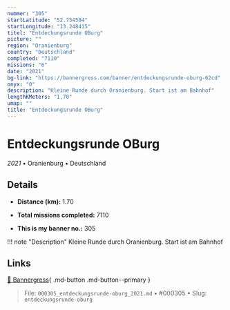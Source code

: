 ```yaml
---
nummer: "305"
startLatitude: "52.754504"
startLongitude: "13.248415"
titel: "Entdeckungsrunde OBurg"
picture: ""
region: "Oranienburg"
country: "Deutschland"
completed: "7110"
missions: "6"
date: "2021"
bg-link: "https://bannergress.com/banner/entdeckungsrunde-oburg-62cd"
onyx: "0"
description: "Kleine Runde durch Oranienburg. Start ist am Bahnhof"
lengthKMeters: "1,70"
umap: ""
title: "Entdeckungsrunde OBurg"
---
```

# Entdeckungsrunde OBurg

*2021* • Oranienburg • Deutschland



## Details
- **Distance (km):** 1.70

- **Total missions completed:** 7110
- **This is my banner no.:** 305


!!! note "Description"
    Kleine Runde durch Oranienburg. Start ist am Bahnhof



## Links
[🔗 Bannergress](https://bannergress.com/banner/entdeckungsrunde-oburg-62cd){ .md-button .md-button--primary }



> File: `000305_entdeckungsrunde-oburg_2021.md` • #000305 • Slug: `entdeckungsrunde-oburg`
